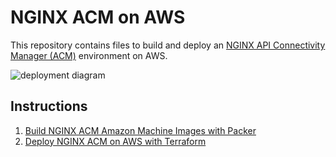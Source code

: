# NGINX ACM on AWS

This repository contains files to build and deploy an [NGINX API Connectivity Manager (ACM)](https://docs.nginx.com/nginx-management-suite/acm/) environment on AWS.

![deployment diagram](./docs/images/acm-aws.png)

## Instructions

1. [Build NGINX ACM Amazon Machine Images with Packer](./packer)
1. [Deploy NGINX ACM on AWS with Terraform](./terraform/)
